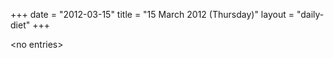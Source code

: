 +++
date = "2012-03-15"
title = "15 March 2012 (Thursday)"
layout = "daily-diet"
+++


\<no entries\>

